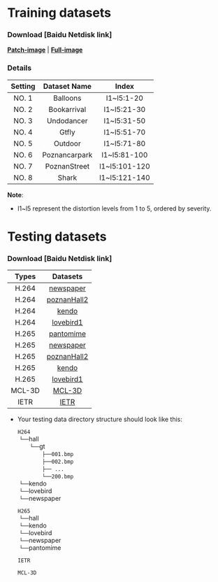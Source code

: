 # Training datasets
### Download [Baidu Netdisk link]
[**Patch-image**](https://pan.baidu.com/s/1VIVj5alhlNEG9Kg6cfmSvA?pwd=23nt) | [**Full-image**](https://pan.baidu.com/s/1LVM8CVcvTe0fh232eo5bKA?pwd=23nt)   
  
### Details
| Setting   | Dataset Name          | Index                          |
| :-------: | :-------------------: | :----------------------------: |
| NO. 1 | Balloons              | l1~l5:1-20                     | 
| NO. 2 | Bookarrival           | l1~l5:21-30    | 
| NO. 3 | Undodancer            | l1~l5:31-50            |   
| NO. 4 | Gtfly                 | l1~l5:51-70            |             
| NO. 5 | Outdoor               | l1~l5:71-80            |           
| NO. 6 | Poznancarpark         | l1~l5:81-100            |            
| NO. 7 | PoznanStreet          | l1~l5:101-120            |            
| NO. 8 | Shark                 | l1~l5:121-140            |            

**Note**:  
* l1~l5 represent the distortion levels from 1 to 5, ordered by severity.

# Testing datasets
### Download [Baidu Netdisk link]
|  Types          | Datasets                            | 
| :-------------: | :---------------------------------: |
| H.264           | [newspaper](https://pan.baidu.com/s/1iDTaZpWoDDxAJfkPRiWqrw?pwd=23nt) |
| H.264           | [poznanHall2](https://pan.baidu.com/s/19B4_3sz7EGm7xmBajjtmZw?pwd=23nt) | 
| H.264           | [kendo](https://pan.baidu.com/s/10Dh1bRlqqmIii_Vooo7t-g?pwd=23nt)        | 
| H.264           | [lovebird1](https://pan.baidu.com/s/1mc89oaiyaQmQpQLgkIhSuw?pwd=23nt)        | 
| H.265           | [pantomime](https://pan.baidu.com/s/1fkmXtCmU6RekD64TP7lYTw?pwd=23nt)        | 
| H.265           | [newspaper](https://pan.baidu.com/s/1NJibsjEue573fxq-SJJs8w?pwd=23nt)        | 
| H.265           | [poznanHall2](https://pan.baidu.com/s/1pHr60e2ReC9j523Hg0Bung?pwd=23nt)        | 
| H.265           | [kendo](https://pan.baidu.com/s/1dif23C0NuYug3Xaw9AdUCg?pwd=23nt)        | 
| H.265           | [lovebird1](https://pan.baidu.com/s/1TAj47LHAwPFLWQAf7Jbn2Q?pwd=23nt)        | 
| MCL-3D          | [MCL-3D](http://mcl.usc.edu/mcl-3d-database/)    | 
| IETR            | [IETR](https://vaader-data.insa-rennes.fr/data/stian/ieeetom/IETR_DIBR_Database.zip) | 

* Your testing data directory structure should look like this: 

    `H264` <br/>
    &nbsp;`└──`hall <br/>
    &emsp;&emsp;`└──`gt <br/>
    &emsp;&emsp;&emsp;&emsp;`├──001.bmp` <br/>
    &emsp;&emsp;&emsp;&emsp;`├──002.bmp` <br/>
    &emsp;&emsp;&emsp;&emsp;`├── ...    ` <br/>
    &emsp;&emsp;&emsp;&emsp;`└──200.bmp` <br/>
    &nbsp;`└──`kendo <br/>
    &nbsp;`└──`lovebird <br/>
    &nbsp;`└──`newspaper <br/>
    
    `H265` <br/>
    &nbsp;`└──`hall <br/>
    &nbsp;`└──`kendo <br/>
    &nbsp;`└──`lovebird <br/>
    &nbsp;`└──`newspaper <br/>
    &nbsp;`└──`pantomime <br/>
      
    `IETR` <br/>
    
    `MCL-3D` <br/>
    
